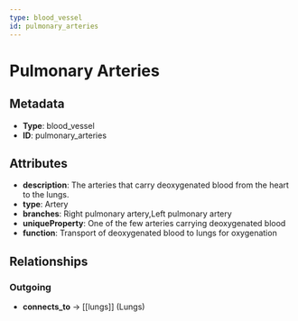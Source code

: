 ```yaml
---
type: blood_vessel
id: pulmonary_arteries
---
```


# Pulmonary Arteries

## Metadata

- **Type**: blood_vessel
- **ID**: pulmonary_arteries

## Attributes

- **description**: The arteries that carry deoxygenated blood from the heart to the lungs.
- **type**: Artery
- **branches**: Right pulmonary artery,Left pulmonary artery
- **uniqueProperty**: One of the few arteries carrying deoxygenated blood
- **function**: Transport of deoxygenated blood to lungs for oxygenation

## Relationships

### Outgoing

- **connects_to** → [[lungs]] (Lungs)

